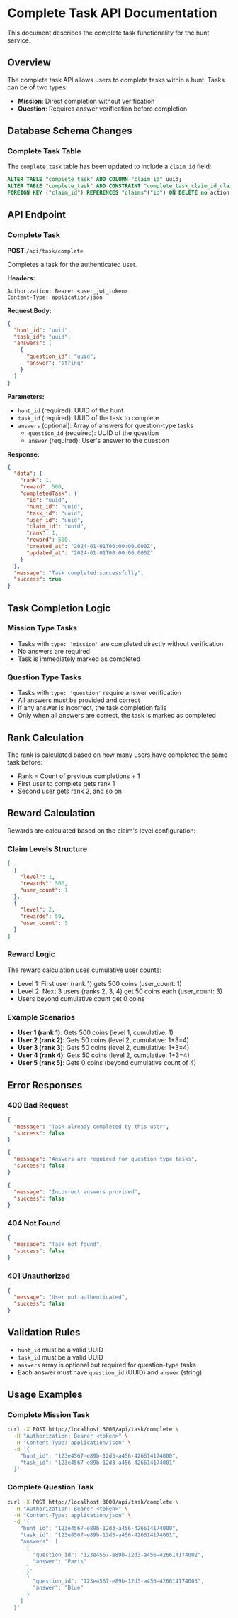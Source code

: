 # Complete Task API Documentation

This document describes the complete task functionality for the hunt service.

## Overview

The complete task API allows users to complete tasks within a hunt. Tasks can be of two types:
- **Mission**: Direct completion without verification
- **Question**: Requires answer verification before completion

## Database Schema Changes

### Complete Task Table
The `complete_task` table has been updated to include a `claim_id` field:

```sql
ALTER TABLE "complete_task" ADD COLUMN "claim_id" uuid;
ALTER TABLE "complete_task" ADD CONSTRAINT "complete_task_claim_id_claims_id_fk" 
FOREIGN KEY ("claim_id") REFERENCES "claims"("id") ON DELETE no action ON UPDATE no action;
```

## API Endpoint

### Complete Task
**POST** `/api/task/complete`

Completes a task for the authenticated user.

**Headers:**
```
Authorization: Bearer <user_jwt_token>
Content-Type: application/json
```

**Request Body:**
```json
{
  "hunt_id": "uuid",
  "task_id": "uuid",
  "answers": [
    {
      "question_id": "uuid",
      "answer": "string"
    }
  ]
}
```

**Parameters:**
- `hunt_id` (required): UUID of the hunt
- `task_id` (required): UUID of the task to complete
- `answers` (optional): Array of answers for question-type tasks
  - `question_id` (required): UUID of the question
  - `answer` (required): User's answer to the question

**Response:**
```json
{
  "data": {
    "rank": 1,
    "reward": 500,
    "completedTask": {
      "id": "uuid",
      "hunt_id": "uuid",
      "task_id": "uuid",
      "user_id": "uuid",
      "claim_id": "uuid",
      "rank": 1,
      "reward": 500,
      "created_at": "2024-01-01T00:00:00.000Z",
      "updated_at": "2024-01-01T00:00:00.000Z"
    }
  },
  "message": "Task completed successfully",
  "success": true
}
```

## Task Completion Logic

### Mission Type Tasks
- Tasks with `type: 'mission'` are completed directly without verification
- No answers are required
- Task is immediately marked as completed

### Question Type Tasks
- Tasks with `type: 'question'` require answer verification
- All answers must be provided and correct
- If any answer is incorrect, the task completion fails
- Only when all answers are correct, the task is marked as completed

## Rank Calculation

The rank is calculated based on how many users have completed the same task before:
- Rank = Count of previous completions + 1
- First user to complete gets rank 1
- Second user gets rank 2, and so on

## Reward Calculation

Rewards are calculated based on the claim's level configuration:

### Claim Levels Structure
```json
[
  {
    "level": 1,
    "rewards": 500,
    "user_count": 1
  },
  {
    "level": 2,
    "rewards": 50,
    "user_count": 3
  }
]
```

### Reward Logic
The reward calculation uses cumulative user counts:
- Level 1: First user (rank 1) gets 500 coins (user_count: 1)
- Level 2: Next 3 users (ranks 2, 3, 4) get 50 coins each (user_count: 3)
- Users beyond cumulative count get 0 coins

### Example Scenarios
- **User 1 (rank 1)**: Gets 500 coins (level 1, cumulative: 1)
- **User 2 (rank 2)**: Gets 50 coins (level 2, cumulative: 1+3=4)
- **User 3 (rank 3)**: Gets 50 coins (level 2, cumulative: 1+3=4)
- **User 4 (rank 4)**: Gets 50 coins (level 2, cumulative: 1+3=4)
- **User 5 (rank 5)**: Gets 0 coins (beyond cumulative count of 4)

## Error Responses

### 400 Bad Request
```json
{
  "message": "Task already completed by this user",
  "success": false
}
```

```json
{
  "message": "Answers are required for question type tasks",
  "success": false
}
```

```json
{
  "message": "Incorrect answers provided",
  "success": false
}
```

### 404 Not Found
```json
{
  "message": "Task not found",
  "success": false
}
```

### 401 Unauthorized
```json
{
  "message": "User not authenticated",
  "success": false
}
```

## Validation Rules

- `hunt_id` must be a valid UUID
- `task_id` must be a valid UUID
- `answers` array is optional but required for question-type tasks
- Each answer must have `question_id` (UUID) and `answer` (string)

## Usage Examples

### Complete Mission Task
```bash
curl -X POST http://localhost:3000/api/task/complete \
  -H "Authorization: Bearer <token>" \
  -H "Content-Type: application/json" \
  -d '{
    "hunt_id": "123e4567-e89b-12d3-a456-426614174000",
    "task_id": "123e4567-e89b-12d3-a456-426614174001"
  }'
```

### Complete Question Task
```bash
curl -X POST http://localhost:3000/api/task/complete \
  -H "Authorization: Bearer <token>" \
  -H "Content-Type: application/json" \
  -d '{
    "hunt_id": "123e4567-e89b-12d3-a456-426614174000",
    "task_id": "123e4567-e89b-12d3-a456-426614174001",
    "answers": [
      {
        "question_id": "123e4567-e89b-12d3-a456-426614174002",
        "answer": "Paris"
      },
      {
        "question_id": "123e4567-e89b-12d3-a456-426614174003",
        "answer": "Blue"
      }
    ]
  }'
```